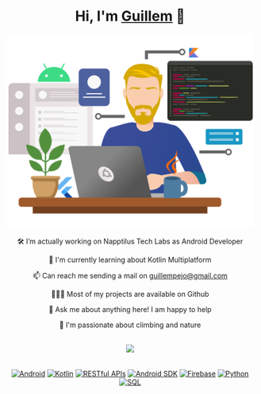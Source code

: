 # 
<div align="center">
<h1 align="center">Hi, I'm  <a href="https://www.linkedin.com/in/guillempejo/">Guillem</a> 🤘</h1>
  <a href="https://guillempejo.github.io/"> <img src="https://github.com/GuillemPejo/guillempejo.github.io/blob/master/img/cover.svg" width="500"/></a>
</div>

<!--
**GuillemPejo/GuillemPejo** is a ✨ _special_ ✨ repository because its `README.md` (this file) appears on your GitHub profile.
-->

<div align="center">

🛠   I’m actually working on Napptilus Tech Labs as Android Developer </br>

🚀   I'm currently learning about Kotlin Multiplatform </br>

📫   Can reach me sending a mail on guillempejo@gmail.com </br>

👨🏻‍💻   Most of my projects are available on Github </br>

💬   Ask me about anything here! I am happy to help </br>

🌱   I'm passionate about climbing and nature </br>
 
 </br>
<img height="180em" src="https://github-readme-stats-eight-theta.vercel.app/api?username=GuillemPejo&show_icons=true&theme=algolia&include_all_commits=true&count_private=true"/>

</br>
</br>


[![Android](https://img.shields.io/badge/Android-3DDC84?style=for-the-badge&logo=android&logoColor=white&labelColor=101010)]()
[![Kotlin](https://img.shields.io/badge/Kotlin-0095D5?style=for-the-badge&logo=kotlin&logoColor=white&labelColor=101010)]()
[![RESTful APIs](https://img.shields.io/badge/RESTful_APIs-007396?style=for-the-badge&logo=java&logoColor=white&labelColor=101010)]()
[![Android SDK](https://img.shields.io/badge/Android_SDK-3DDC84?style=for-the-badge&logo=android-studio&logoColor=white&labelColor=101010)]()
[![Firebase](https://img.shields.io/badge/Firebase-FFCA28?style=for-the-badge&logo=firebase&logoColor=white&labelColor=101010)]()
[![Python](https://img.shields.io/badge/Python-CC0000?style=for-the-badge&logo=python&logoColor=white&labelColor=101010)]()
[![SQL](https://img.shields.io/badge/SQL-4479A1?style=for-the-badge&logo=mysql&logoColor=white&labelColor=101010)]()

</br>
</div>

